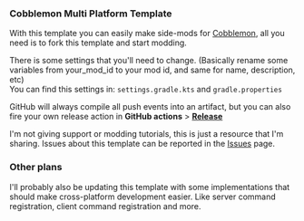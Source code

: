 ### Cobblemon Multi Platform Template
With this template you can easily make side-mods for [Cobblemon](https://www.modrinth.com/mod/cobblemon), all you need is to fork this template and start modding.

There is some settings that you'll need to change. (Basically rename some variables from your_mod_id to your mod id, and same for name, description, etc)\
You can find this settings in: `settings.gradle.kts` and `gradle.properties`

GitHub will always compile all push events into an artifact, but you can also fire your own release action in **GitHub actions** > **[Release](actions/workflows/release.yml)**

I'm not giving support or modding tutorials, this is just a resource that I'm sharing. Issues about this template can be reported in the [Issues](https://github.com/Rafacasari/Cobblemon-Template/issues) page.

### Other plans
I'll probably also be updating this template with some implementations that should make cross-platform development easier. Like server command registration, client command registration and more.